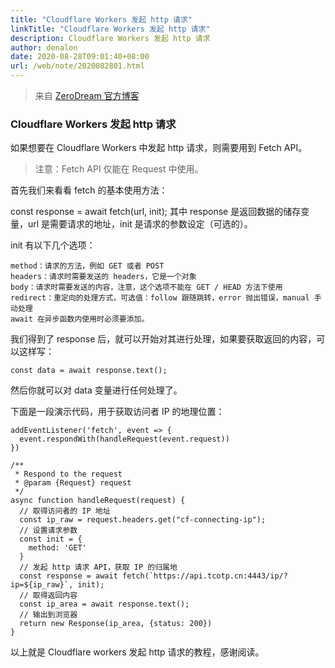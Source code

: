 ```yaml
---
title: "Cloudflare Workers 发起 http 请求"
linkTitle: "Cloudflare Workers 发起 http 请求"
description: Cloudflare Workers 发起 http 请求
author: denalon
date: 2020-08-28T09:01:40+08:00
url: /web/note/2020082801.html
---
```


> 来自 [ZeroDream 官方博客](https://blog.16lab.io/cloudflare-workers-http-request)

### Cloudflare Workers 发起 http 请求


如果想要在 Cloudflare Workers 中发起 http 请求，则需要用到 Fetch API。

> 注意：Fetch API 仅能在 Request 中使用。

首先我们来看看 fetch 的基本使用方法：

const response = await fetch(url, init);
其中 response 是返回数据的储存变量，url 是需要请求的地址，init 是请求的参数设定（可选的）。

init 有以下几个选项：
```
method：请求的方法，例如 GET 或者 POST
headers：请求时需要发送的 headers，它是一个对象
body：请求时需要发送的内容，注意，这个选项不能在 GET / HEAD 方法下使用
redirect：重定向的处理方式，可选值：follow 跟随跳转，error 抛出错误，manual 手动处理
await 在异步函数内使用时必须要添加。
```
我们得到了 response 后，就可以开始对其进行处理，如果要获取返回的内容，可以这样写：

```
const data = await response.text();
```

然后你就可以对 data 变量进行任何处理了。

下面是一段演示代码，用于获取访问者 IP 的地理位置：

```
addEventListener('fetch', event => {
  event.respondWith(handleRequest(event.request))
})

/**
 * Respond to the request
 * @param {Request} request
 */
async function handleRequest(request) {
  // 取得访问者的 IP 地址
  const ip_raw = request.headers.get("cf-connecting-ip");
  // 设置请求参数
  const init = {
    method: 'GET'
  }
  // 发起 http 请求 API，获取 IP 的归属地
  const response = await fetch(`https://api.tcotp.cn:4443/ip/?ip=${ip_raw}`, init);
  // 取得返回内容
  const ip_area = await response.text();
  // 输出到浏览器
  return new Response(ip_area, {status: 200})
}

```
以上就是 Cloudflare workers 发起 http 请求的教程，感谢阅读。